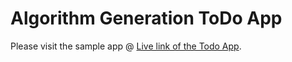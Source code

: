 # Algorithm Generation ToDo App

Please visit the sample app @ [Live link of the Todo App](https://algorithm-generation-todo-app.netlify.app).